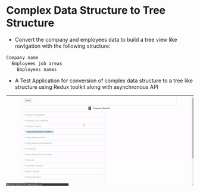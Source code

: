 # Complex Data Structure to Tree Structure


- Convert the company and employees data to build a tree view like navigation with the following structure:

```
Company name
  Employees job areas
    Employees names
```
- A Test Application for conversion of complex data structure to a tree like structure using Redux toolkit along with asynchronous API 

![Working](./working.gif)